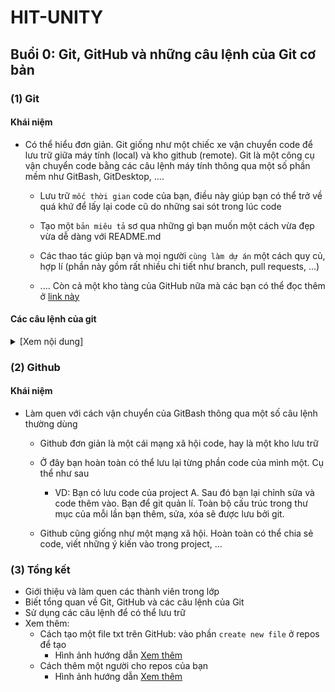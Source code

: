 # HIT-UNITY
## Buổi 0: Git, GitHub và những câu lệnh của Git cơ bản
### (1) Git
#### Khái niệm
- Có thể hiểu đơn giản. Git giống như một chiếc xe vận chuyển code để lưu trữ giữa máy tính (local) và kho github (remote). Git là một công cụ vận chuyển code bằng các câu lệnh máy tính thông qua một số phần mềm như GitBash, GitDesktop, ....
  
  - Lưu trữ `mốc thời gian` code của bạn, điều này giúp bạn có thể trở về quá khứ để lấy lại code cũ do những sai sót trong lúc code
  
  - Tạo một `bản miêu tả` sơ qua những gì bạn muốn một cách vừa đẹp vừa dễ dàng với README.md
  
  - Các thao tác giúp bạn và mọi người `cùng làm dự án` một cách quy củ, hợp lí (phần này gồm rất nhiều chi tiết như branch, pull requests, ...)
  
  - .... Còn cả một kho tàng của GitHub nữa mà các bạn có thể đọc thêm ở [link này](https://en.wikipedia.org/wiki/GitHub)

#### Các câu lệnh của git

<details><summary>[Xem nội dung]</summary>
- Làm quen với cách vận chuyển của GitBash thông qua một số câu lệnh thường dùng
  
  - `git status` ( Kiểm tra các file bị thay đổi đã được git quản lí hay chưa )
  
    * Xanh là được quản lí, đỏ là chưa được quản lí
    
  - `git add` ( Cấp quyền quản lí cho git quản lí )
  
    * git add "Tenfile" => thêm một file cho git quản lí
    
    * git add . , git add * => thêm tất cả file cho git quản lí
    
  - `git commit` ( Xác nhận và đánh dấu thời điểm git quản lí giữ liệu )
  
    * git commit -m "Message" => Tạo tiêu đề cho 
    
  - `git push` ( Đưa giữ liệu lên trên GitHub )
  
    * git push => Sẽ tự tìm đến đúng nhánh đang dùng để tải lên nhánh đó trên GitHub
    
    * git push + origin(remote) + "tên nhánh" => tải lên nhánh đó
    
  - `git clone` ( Tải về máy repos )
  
    * git clone + "Đường dẫn đến repos" => Chỉ để tải repos
    
  - `git pull` ( Cập nhật những cái trên repos trên mạng có mà repos trên máy ko có )
  
    * git pull => Tự tìm đến nhánh trên máy để pull về
</details>
  
### (2) Github
#### Khái niệm
- Làm quen với cách vận chuyển của GitBash thông qua một số câu lệnh thường dùng
  
  - Github đơn giản là một cái mạng xã hội code, hay là một kho lưu trữ
  
  - Ở đây bạn hoàn toàn có thể lưu lại từng phần code của mình một. Cụ thể như sau
  
     - VD: Bạn có lưu code của project A. Sau đó bạn lại chỉnh sửa và code thêm vào. Bạn để git quản lí. Toàn bộ cấu trúc trong thư mục của mỗi lần bạn thêm, sửa, xóa sẽ được lưu bởi git.
     
  - Github cũng giống như một mạng xã hội. Hoàn toàn có thể chia sẻ code, viết những ý kiến vào trong project, ...

### (3) Tổng kết
- Giới thiệu và làm quen các thành viên trong lớp
- Biết tổng quan về Git, GitHub và các câu lệnh của Git
- Sử dụng các câu lệnh để có thể lưu trữ
- Xem thêm:
  - Cách tạo một file txt trên GitHub: vào phần `create new file` ở repos để tạo
    - Hình ảnh hướng dẫn [Xem thêm](image-guide-1.md)
  - Cách thêm một người cho repos của bạn
    - Hình ảnh hướng dẫn [Xem thêm](image-guide-2.md)
